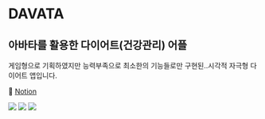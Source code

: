# DAVATA
## 아바타를 활용한 다이어트(건강관리) 어플
게임형으로 기획하였지만 능력부족으로 최소한의 기능들로만 구현된..시각적 자극형 다이어트 앱입니다.

🔗 [Notion](https://www.notion.so/cbb6d8ed79b94b7bae2711063f723e24)

<img src="https://img.shields.io/badge/unity-%23000000.svg?style=for-the-badge&logo=unity&logoColor=white"/></a>
<img src="https://img.shields.io/badge/Android Studio-3DDC84?style=flat-square&logo=Android Studio&logoColor=white"/></a>
<img src="https://img.shields.io/badge/Firebase-FFCA28?style=flat-square&logo=firebase&logoColor=white"/></a>

